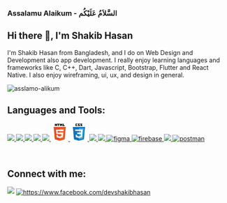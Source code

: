 ### Assalamu Alaikum - السَّلاَمُ عَلَيْكُم
## Hi there 👋, I'm Shakib Hasan

I'm Shakib Hasan from Bangladesh, and I do on Web Design and Development also app development. 
I really enjoy learning languages and frameworks like C, C++, Dart, Javascript, Bootstrap, Flutter  and React Native. 
I also enjoy wireframing, ui, ux, and design in general.





![asslamo-alikum](https://user-images.githubusercontent.com/90518184/139929922-d2a89289-c336-47b6-978d-91c29cabeb05.gif)



## Languages and Tools:

<p align="left">
    <a href="https://www.cprogramming.com" target="_blank"> <img src="https://img.icons8.com/color/48/000000/c.png"/> </a>
    <a href="https://www.cplusplus.com" target="_blank"> <img src="https://img.icons8.com/color/48/000000/c-plus-plus.png"/> </a>
    <a href="https://www.python.org" target="_blank"> <img src="https://img.icons8.com/fluency/48/000000/python.png"/> </a>
    <a href="https://www.javascript.com" target="_blank"> <img src="https://img.icons8.com/color/48/000000/javascript--v1.png"/> </a>
    <a href="https://dart.dev" target="_blank"> <img src="https://img.icons8.com/color/48/000000/dart.png"/> </a>
      <a href="https://www.w3.org/html/" target="_blank"> <img src="https://raw.githubusercontent.com/devicons/devicon/master/icons/html5/html5-original-wordmark.svg" alt="html5" width="40" height="40"/> </a>
    <a href="https://www.w3schools.com/css/" target="_blank"> <img src="https://raw.githubusercontent.com/devicons/devicon/master/icons/css3/css3-original-wordmark.svg" alt="css3" width="40" height="40"/> </a>
    <a href="https://getbootstrap.com" target="_blank"> <img src="https://img.icons8.com/color/48/000000/bootstrap.png"/> </a> 
    <a href="https://flutter.dev" target="_blank"> <img src="https://img.icons8.com/color/48/000000/flutter.png"/> </a>
      <a href="https://www.figma.com/" target="_blank"> <img src="https://www.vectorlogo.zone/logos/figma/figma-icon.svg" alt="figma" width="40" height="40"/> </a>
  <a href="https://firebase.google.com/" target="_blank"> <img src="https://www.vectorlogo.zone/logos/firebase/firebase-icon.svg" alt="firebase" width="40" height="40"/> </a> 
    <a href="https://git-scm.com/" target="_blank"> <img src="https://img.icons8.com/color/48/000000/git.png"/> </a>  
     <a href="https://postman.com" target="_blank"> <img src="https://www.vectorlogo.zone/logos/getpostman/getpostman-icon.svg" alt="postman" width="40" height="40"/> </a>
</p>

<br/>

## Connect with me:
<p align="left">

<a href = "https://www.linkedin.com/in/devshakibhasan/"><img src="https://img.icons8.com/fluent/48/000000/linkedin.png"/></a>
    <a href="https://www.facebook.com/devshakibhasan" target="blank"><img align="center" src="https://raw.githubusercontent.com/rahuldkjain/github-profile-readme-generator/master/src/images/icons/Social/facebook.svg" alt="https://www.facebook.com/devshakibhasan" height="30" width="40" /></a>

</p>
